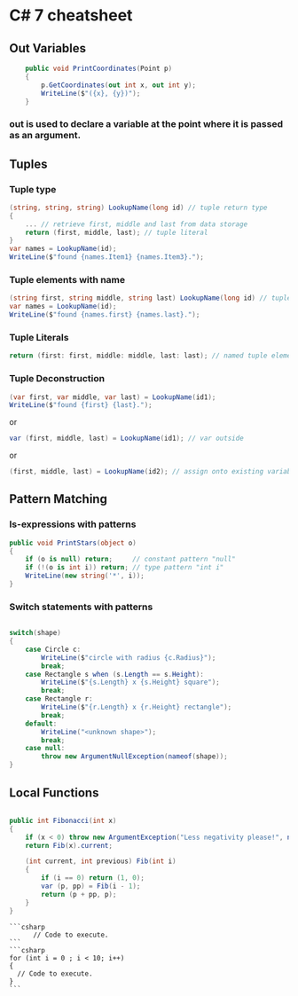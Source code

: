 # C# 7 cheatsheet
## Out Variables
```csharp
    public void PrintCoordinates(Point p)
    {
        p.GetCoordinates(out int x, out int y);
        WriteLine($"({x}, {y})");
    }
```
### out is used to declare a variable at the point where it is passed as an argument.

## Tuples
### Tuple type
```csharp
(string, string, string) LookupName(long id) // tuple return type
{
    ... // retrieve first, middle and last from data storage
    return (first, middle, last); // tuple literal
}
var names = LookupName(id);
WriteLine($"found {names.Item1} {names.Item3}.");
```
### Tuple elements with name
```csharp
(string first, string middle, string last) LookupName(long id) // tuple elements have names
var names = LookupName(id);
WriteLine($"found {names.first} {names.last}.");
```
### Tuple Literals
```csharp
return (first: first, middle: middle, last: last); // named tuple elements in a literal
```
### Tuple Deconstruction
```csharp
(var first, var middle, var last) = LookupName(id1);
WriteLine($"found {first} {last}.");
```
or

```csharp
var (first, middle, last) = LookupName(id1); // var outside
```
or

```csharp
(first, middle, last) = LookupName(id2); // assign onto existing variables
```


## Pattern Matching
### Is-expressions with patterns
```csharp
public void PrintStars(object o)
{
	if (o is null) return;     // constant pattern "null"
	if (!(o is int i)) return; // type pattern "int i"
	WriteLine(new string('*', i));
}
```
### Switch statements with patterns
```csharp

switch(shape)
{
	case Circle c:
		WriteLine($"circle with radius {c.Radius}");
		break;
	case Rectangle s when (s.Length == s.Height):
		WriteLine($"{s.Length} x {s.Height} square");
		break;
	case Rectangle r:
		WriteLine($"{r.Length} x {r.Height} rectangle");
		break;
	default:
		WriteLine("<unknown shape>");
		break;
	case null:
		throw new ArgumentNullException(nameof(shape));
}

```


## Local Functions
```csharp

public int Fibonacci(int x)
{
	if (x < 0) throw new ArgumentException("Less negativity please!", nameof(x));
	return Fib(x).current;

	(int current, int previous) Fib(int i)
	{
		if (i == 0) return (1, 0);
		var (p, pp) = Fib(i - 1);
		return (p + pp, p);
	}
}

```








    ```csharp
          // Code to execute.
    ```
    ```csharp
    for (int i = 0 ; i < 10; i++)
    {
      // Code to execute.
    }
    ```
